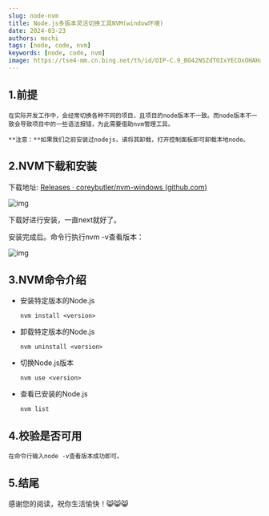 ```yaml
---
slug: node-nvm
title: Node.js多版本灵活切换工具NVM(window环境)
date: 2024-03-23
authors: mochi
tags: [node, code, nvm]
keywords: [node, code, nvm]
image: https://tse4-mm.cn.bing.net/th/id/OIP-C.9_BO42NSZdTOIxYECOxOHAHaCi?rs=1&pid=ImgDetMain
---
```

<!-- truncate -->

## 1.前提

    在实际开发工作中，会经常切换各种不同的项目，且项目的node版本不一致。而node版本不一致会导致项目中的一些语法报错，为此需要借助nvm管理工具。

    **注意：**如果我们之前安装过nodejs，请将其卸载，打开控制面板即可卸载本地node。

## 2.NVM下载和安装

下载地址: [Releases · coreybutler/nvm-windows (github.com)](https://github.com/coreybutler/nvm-windows/releases "Releases · coreybutler/nvm-windows (github.com)")

![img](https://img2.imgtp.com/2024/03/23/01kkXlzF.png)

下载好进行安装，一直next就好了。

安装完成后。命令行执行nvm -v查看版本：

![img](https://img2.imgtp.com/2024/03/23/tWD3vT7Z.png)

## 3.NVM命令介绍

* 安装特定版本的Node.js

  ```
  nvm install <version>
  ```
* 卸载特定版本的Node.js

  ```
  nvm uninstall <version>
  ```
* 切换Node.js版本

  ```
  nvm use <version>
  ```
* 查看已安装的Node.js

  ```
  nvm list
  ```

## 4.校验是否可用

    在命令行输入node -v查看版本成功即可。

## 5.结尾

感谢您的阅读，祝你生活愉快！😸😸😸
